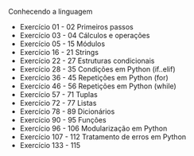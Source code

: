 Conhecendo a linguagem
- Exercício 01 - 02
Primeiros passos
- Exercício 03 - 04
Cálculos e operações
- Exercício 05 - 15
Módulos
- Exercício 16 - 21
Strings
- Exercício 22 - 27
Estruturas condicionais
- Exercício 28 - 35
Condições em Python (if..elif)
- Exercício 36 - 45
Repetições em Python (for)
- Exercício 46 - 56
Repetições em Python (while)
- Exercício 57 - 71
Tuplas
- Exercício 72 - 77
Listas
- Exercício 78 - 89
Dicionários
- Exercício 90 - 95
Funções
- Exercício 96 - 106
Modularização em Python
- Exercício 107 - 112
Tratamento de erros em Python
- Exercício 133 - 115
